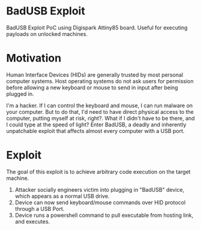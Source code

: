 # BadUSB Exploit

BadUSB Exploit PoC using Digispark Attiny85 board. Useful for executing payloads on unlocked machines.   

# Motivation
Human Interface Devices (HIDs) are generally trusted by most personal computer systems. Host operating systems do not ask users for permission before allowing a new keyboard or mouse to send in input after being plugged in. 

I'm a hacker. If I can control the keyboard and mouse, I can run malware on your computer. But to do that, I'd need to have direct physical access to the computer, putting myself at risk, right?. What if I didn't have to be there, and I could type at the speed of light? Enter BadUSB, a deadly and inherently unpatchable exploit that affects almost every computer with a USB port. 

# Exploit 
The goal of this exploit is to achieve arbitrary code execution on the target machine. 

1. Attacker socially engineers victim into plugging in "BadUSB" device, which appears as a normal USB drive.
2. Device can now send keyboard/mouse commands over HID protocol through a USB Port.
3. Device runs a powershell command to pull executable from hosting link, and executes.




